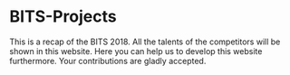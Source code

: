 # BITS-Projects
This is a recap of the BITS 2018. All the talents of the competitors will be shown in this website.
Here you can help us to develop this website furthermore. Your contributions are gladly accepted.
